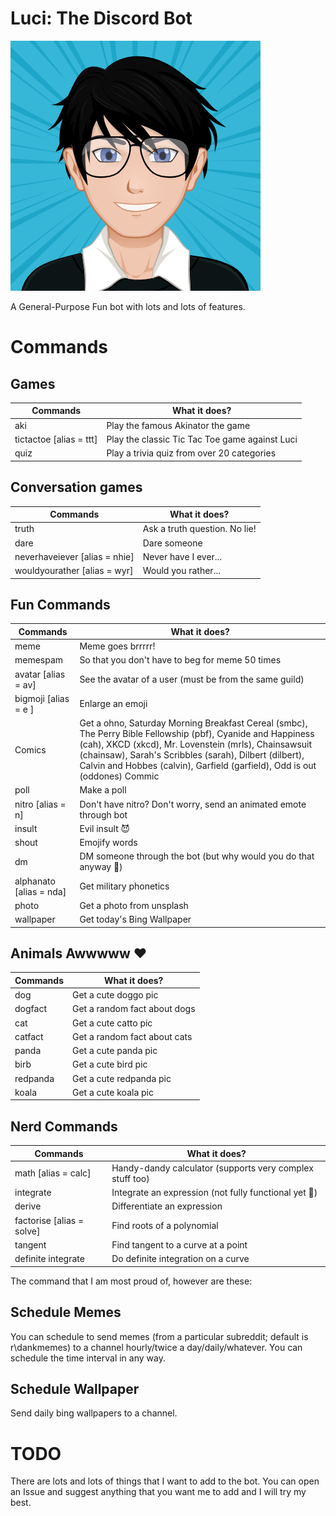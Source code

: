 # Luci: The Discord Bot

![Luci](/bot/avatars/avatar2.png)

A General-Purpose Fun bot with lots and lots of features.

# Commands

## Games

| Commands                  | What it does?                                             |
| ---------                 | ---------------------------------                         |
| aki                       | Play the famous Akinator the game                         |
| tictactoe [alias = ttt]   | Play the classic Tic Tac Toe game against Luci            |
| quiz                      | Play a trivia quiz from over 20 categories                |

## Conversation games

| Commands                  | What it does?                                             |
| ---------                 | ---------------------------------                         |
| truth                     | Ask a truth question. No lie!                             |
| dare                      | Dare someone                                              |
| neverhaveiever [alias = nhie] | Never have I ever...                                  |
| wouldyourather [alias = wyr]  | Would you rather...                                   |

## Fun Commands

| Commands                  | What it does?                                             |
| ---------                 | ---------------------------------                         |
| meme                      | Meme goes brrrrr!                                         |
| memespam                  | So that you don't have to beg for meme 50 times           |
| avatar    [alias = av]    | See the avatar of a user (must be from the same guild)    |
| bigmoji   [alias = e ]    | Enlarge an emoji                                          |
| Comics                    | Get a ohno, Saturday Morning Breakfast Cereal (smbc), The Perry Bible Fellowship (pbf), Cyanide and Happiness (cah), XKCD (xkcd), Mr. Lovenstein (mrls), Chainsawsuit (chainsaw), Sarah's Scribbles (sarah), Dilbert (dilbert), Calvin and Hobbes (calvin), Garfield (garfield), Odd is out (oddones) Commic |
| poll                      | Make a poll                                               |
| nitro [alias = n] | Don't have nitro? Don't worry, send an animated emote through bot |
| insult                    | Evil insult 😈                                            |
| shout                     | Emojify words                                             |
| dm                        | DM someone through the bot (but why would you do that anyway 🤔) |
| alphanato [alias = nda]   | Get military phonetics                                    |
| photo                     | Get a photo from unsplash                                 |
| wallpaper                 | Get today's Bing Wallpaper                                |

## Animals Awwwww ❤

| Commands                  | What it does?                                             |
| ---------                 | ---------------------------------                         |
| dog                       | Get a cute doggo pic                                      |
| dogfact                   | Get a random fact about dogs                              |
| cat                       | Get a cute catto pic                                      |
| catfact                   | Get a random fact about cats                              |
| panda                     | Get a cute panda pic                                      |
| birb                      | Get a cute bird pic                                       |
| redpanda                  | Get a cute redpanda pic                                   |
| koala                     | Get a cute koala pic                                      |

## Nerd Commands

| Commands                  | What it does?                                             |
| ---------                 | ---------------------------------                         |
| math [alias = calc]       | Handy-dandy calculator (supports very complex stuff too)  |
| integrate                 | Integrate an expression (not fully functional yet 😬)     |
| derive                    | Differentiate an expression                               |
| factorise [alias = solve] | Find roots of a polynomial                                |
| tangent                   | Find tangent to a curve at a point                        |
| definite integrate        | Do definite integration on a curve                        |

The command that I am most proud of, however are these:

## Schedule Memes

You can schedule to send memes (from a particular subreddit; default is r\dankmemes) to a channel hourly/twice a day/daily/whatever. You can schedule the time interval in any way.

## Schedule Wallpaper

Send daily bing wallpapers to a channel.

# TODO

There are lots and lots of things that I want to add to the bot. You can open an Issue and suggest anything that you want me to add and I will try my best.